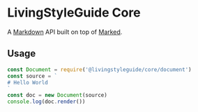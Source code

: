 # LivingStyleGuide Core

A [Markdown] API built on top of [Marked].


## Usage

``` js
const Document = require('@livingstyleguide/core/document')
const source = `
# Hello World
`
const doc = new Document(source)
console.log(doc.render())
```


[Markdown]: https://daringfireball.net/projects/markdown/
[Marked]: https://github.com/chjj/marked
